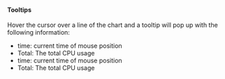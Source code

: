 #### Tooltips

Hover the cursor over a line of the chart and a tooltip will pop up with the following information:
- time: current time of mouse position
- Total: The total CPU usage
- time: current time of mouse position
- Total: The total CPU usage
